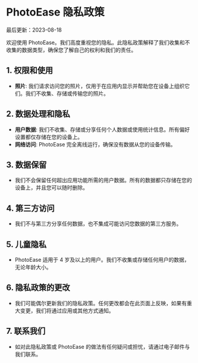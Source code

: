 # PhotoEase 隐私政策

最后更新：2023-08-18

欢迎使用 PhotoEase。我们高度重视您的隐私。此隐私政策解释了我们收集和不收集的数据类型，确保您了解自己的权利和我们的责任。

## 1. 权限和使用

- **照片**: 我们请求访问您的照片，仅用于在应用内显示并帮助您在设备上组织它们。我们不收集、存储或传输您的照片。
## 2. 数据处理和隐私

- **用户数据**: 我们不收集、存储或分享任何个人数据或使用统计信息。所有偏好设置都仅存储在您的设备上。
- **网络访问**: PhotoEase 完全离线运行，确保没有数据从您的设备传输。
## 3. 数据保留

- 我们不会保留任何超出应用功能所需的用户数据。所有的数据都只存储在您的设备上，并且您可以随时删除。

## 4. 第三方访问

- 我们不与第三方分享任何数据，也不集成可能访问您数据的第三方服务。
## 5. 儿童隐私

- PhotoEase 适用于 4 岁及以上的用户。我们不收集或存储任何用户的数据，无论年龄大小。
## 6. 隐私政策的更改

- 我们可能偶尔更新我们的隐私政策。任何更改都会在此页面上反映，如果有重大变更，我们将通过应用或其他方式通知。
## 7. 联系我们

- 如对此隐私政策或 PhotoEase 的做法有任何疑问或担忧，请通过电子邮件与我们联系。
